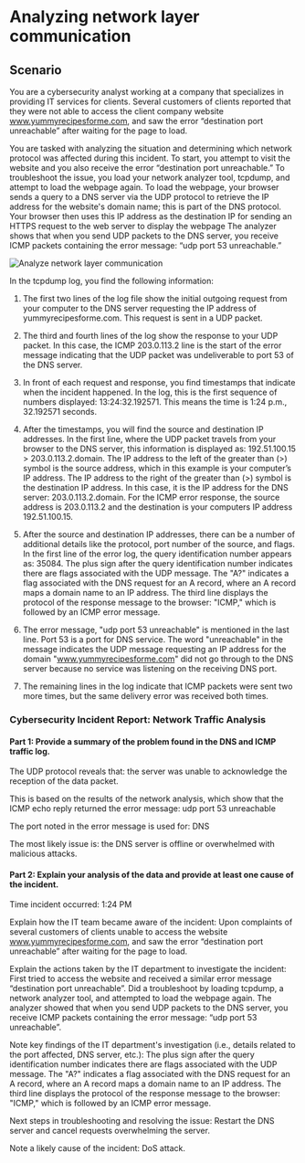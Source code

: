 # Analyzing network layer communication
## Scenario
You are a cybersecurity analyst working at a company that specializes in providing IT services for clients. Several customers of clients reported that they were not able to access the client company website www.yummyrecipesforme.com, and saw the error “destination port unreachable” after waiting for the page to load. 

You are tasked with analyzing the situation and determining which network protocol was affected during this incident. To start, you attempt to visit the website and you also receive the error “destination port unreachable.” To troubleshoot the issue, you load your network analyzer tool, tcpdump, and attempt to load the webpage again. To load the webpage, your browser sends a query to a DNS server via the UDP protocol to retrieve the IP address for the website's domain name; this is part of the DNS protocol. Your browser then uses this IP address as the destination IP for sending an HTTPS request to the web server to display the webpage  The analyzer shows that when you send UDP packets to the DNS server, you receive ICMP packets containing the error message: “udp port 53 unreachable.” 

![Analyze network layer communication](https://github.com/user-attachments/assets/be4cc571-b165-40e2-b86e-58981b7fa2b7)

In the tcpdump log, you find the following information:

1. The first two lines of the log file show the initial outgoing request from your computer to the DNS server requesting the IP address of yummyrecipesforme.com. This request is sent in a UDP packet.

2. The third and fourth lines of the log show the response to your UDP packet. In this case, the ICMP 203.0.113.2 line is the start of the error message indicating that the UDP packet was undeliverable to port 53 of the DNS server.

3. In front of each request and response, you find timestamps that indicate when the incident happened. In the log, this is the first sequence of numbers displayed: 13:24:32.192571. This means the time is 1:24 p.m., 32.192571 seconds.

4. After the timestamps, you will find the source and destination IP addresses. In the first line, where the UDP packet travels from your browser to the DNS server, this information is displayed as: 192.51.100.15 > 203.0.113.2.domain. The IP address to the left of the greater than (>) symbol is the source address, which in this example is your computer’s IP address. The IP address to the right of the greater than (>) symbol is the destination IP address. In this case, it is the IP address for the DNS server: 203.0.113.2.domain. For the ICMP error response, the source address is 203.0.113.2 and the destination is your computers IP address 192.51.100.15.

5. After the source and destination IP addresses, there can be a number of additional details like the protocol, port number of the source, and flags. In the first line of the error log, the query identification number appears as: 35084. The plus sign after the query identification number indicates there are flags associated with the UDP message. The "A?" indicates a flag associated with the DNS request for an A record, where an A record maps a domain name to an IP address. The third line displays the protocol of the response message to the browser: "ICMP," which is followed by an ICMP error message.

6. The error message, "udp port 53 unreachable" is mentioned in the last line. Port 53 is a port for DNS service. The word "unreachable" in the message indicates the UDP message requesting an IP address for the domain "www.yummyrecipesforme.com" did not go through to the DNS server because no service was listening on the receiving DNS port.

7. The remaining lines in the log indicate that ICMP packets were sent two more times, but the same delivery error was received both times.  

### Cybersecurity Incident Report: Network Traffic Analysis
#### Part 1: Provide a summary of the problem found in the DNS and ICMP  traffic log.  
The UDP protocol reveals that: the server was unable to acknowledge the reception of the data packet.  

This is based on the results of the network analysis, which show that the ICMP echo reply returned the error message: udp port 53 unreachable   

The port noted in the error message is used for: DNS  

The most likely issue is: the DNS server is offline or overwhelmed with malicious attacks.

#### Part 2: Explain your analysis of the data and provide at least one cause of the incident. 
Time incident occurred: 1:24 PM  

Explain how the IT team became aware of the incident: Upon complaints of several customers of clients unable to access the website www.yummyrecipesforme.com, and saw the error “destination port unreachable” after waiting for the page to load.  

Explain the actions taken by the IT department to investigate the incident: First tried to access the website and received a similar error message “destination port unreachable”. Did a troubleshoot by loading tcpdump, a network analyzer tool, and attempted to load the webpage again. The analyzer showed that when you send UDP packets to the DNS server, you receive ICMP packets containing the error message: “udp port 53 unreachable”.  

Note key findings of the IT department's investigation (i.e., details related to the port affected, DNS server, etc.): The plus sign after the query identification number indicates there are flags associated with the UDP message. The "A?" indicates a flag associated with the DNS request for an A record, where an A record maps a domain name to an IP address. The third line displays the protocol of the response message to the browser: "ICMP," which is followed by an ICMP error message. 

Next steps in troubleshooting and resolving the issue: Restart the DNS server and cancel requests overwhelming the server.  

Note a likely cause of the incident: DoS attack.
